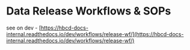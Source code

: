 # Data Release Workflows & SOPs

see on dev - [https://hbcd-docs-internal.readthedocs.io/dev/workflows/release-wf/](https://hbcd-docs-internal.readthedocs.io/dev/workflows/release-wf/)
